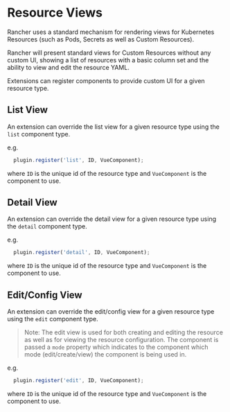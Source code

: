 # Resource Views

Rancher uses a standard mechanism for rendering views for Kubernetes Resources (such as Pods, Secrets as well as Custom Resources).

Rancher will present standard views for Custom Resources without any custom UI, showing a list of resources with a basic column set
and the ability to view and edit the resource YAML.

Extensions can register components to provide custom UI for a given resource type.

## List View

An extension can override the list view for a given resource type using the `list` component type.

e.g.

```ts
  plugin.register('list', ID, VueComponent);
```

where `ID` is the unique id of the resource type and `VueComponent` is the component to use.

## Detail View

An extension can override the detail view for a given resource type using the `detail` component type.

e.g.

```ts
  plugin.register('detail', ID, VueComponent);
```

where `ID` is the unique id of the resource type and `VueComponent` is the component to use.

## Edit/Config View

An extension can override the edit/config view for a given resource type using the `edit` component type.

> Note: The edit view is used for both creating and editing the resource as well as for viewing the resource configuration. The component is passed a `mode` property which indicates to the component which mode (edit/create/view) the component is being used in.

e.g.

```ts
  plugin.register('edit', ID, VueComponent);
```

where `ID` is the unique id of the resource type and `VueComponent` is the component to use.
